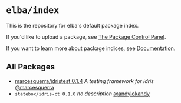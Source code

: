 # `elba/index`

This is the repository for elba's default package index.

If you'd like to upload a package, see [The Package Control Panel](https://github.com/elba/index/issues/2).

If you want to learn more about package indices, see [Documentation](https://elba.readthedocs.io/en/latest/reference/indices.html).

## All Packages

- [marcesquerra/idristest 0.1.4](https://github.com/marcesquerra/IdrisTest) *A testing framework for idris* [@marcesquerra](https://github.com/marcesquerra)
- `statebox/idris-ct 0.1.0` *no description* [@andylokandy](https://github.com/andylokandy)

